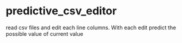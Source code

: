 # predictive_csv_editor
read csv files and edit each line columns. With each edit predict the possible value of current value
